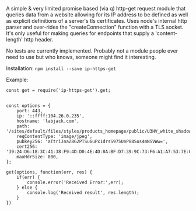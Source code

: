 A simple & very limited promise based (via q) http-get request module that queries data from a website allowing for its IP address to be defined as well as explicit definitions of a server's tls certificates. Uses node's internal http parser and over-rides the "createConnection" function with a TLS socket.  It's only useful for making queries for endpoints that supply a 'content-length' http header.

No tests are currently implemented.  Probably not a module people ever need to use but who knows, someone might find it interesting.

Installation:
`npm install --save ip-https-get`

Example:
```
const get = require('ip-https-get').get;


const options = {
	port: 443,
	ip: '::ffff:104.26.0.235',
	hostname: 'labjack.com',
	path: '/sites/default/files/styles/products_homepage/public/U3HV_white_shadow.JPG',
	reqContentType: 'image/jpeg',
	pubkey256: 'aTtriJnaZ8G2PTSu6uPx1drsS975UnP88Sos4mNSVWw=',
	cert256: '39:24:D6:18:3C:41:38:F9:4D:D0:4E:4D:8A:BF:D7:39:9C:73:F6:A1:A7:53:7E:C5:FF:5F:52:22:A8:3D:CD:B7',
	maxHdrSize: 800,
};

get(options, function(err, res) {
	if(err) {
		console.error('Received Error:',err);
	} else {
		console.log('Received result', res.length);
	}
})
```

